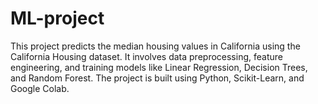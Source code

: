 # ML-project
 This project predicts the median housing values in California using the California Housing dataset. It involves data preprocessing, feature engineering, and training models like Linear Regression, Decision Trees, and Random Forest. The project is built using Python, Scikit-Learn, and Google Colab.
